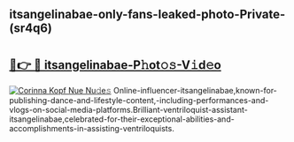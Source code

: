 ## itsangelinabae-only-fans​-leaked-photo​-Private-(sr4q6)


# <h2><a href="https://mediaupload.pro?title=itsangelinabae&ref=git">🔗👉 🔴 itsangelinabae-P𝚑ot𝚘𝚜-V𝚒d𝚎o</a></h2>

[![Corinna Kopf Nue Nu𝚍e𝚜](https://i.imgur.com/0qMVB7G.gif)](https://mediaupload.pro?title=itsangelinabae&ref=git)
Online-influencer-itsangelinabae,known-for-publishing-dance-and-lifestyle-content,-including-performances-and-vlogs-on-social-media-platforms.Brilliant-ventriloquist-assistant-itsangelinabae,celebrated-for-their-exceptional-abilities-and-accomplishments-in-assisting-ventriloquists.  